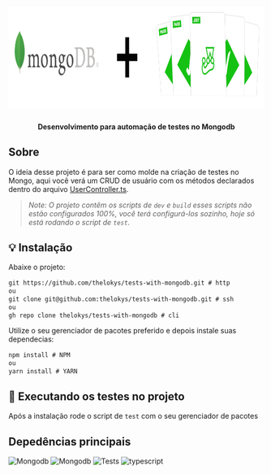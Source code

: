 <h1 align="center">
    <img src="./.github/assets/header.png" alt="MongoDB" height="200"/>
</h1>
<h4 align="center">
   Desenvolvimento para automação de testes no Mongodb
</h4>

## Sobre
O ideia desse projeto é para ser como molde na criação de testes no Mongo, aqui você verá um CRUD de usuário com os métodos declarados dentro do arquivo [UserController.ts](src/app/controllers/UserController.ts).

> *Note: O projeto contêm os scripts de `dev` e `build` esses scripts não estão configurados 100%, você terá configurá-los sozinho, hoje só está rodando o script de `test`.*

## :bulb: Instalação

Abaixe o projeto:

```shell
git https://github.com/thelokys/tests-with-mongodb.git # http
ou
git clone git@github.com:thelokys/tests-with-mongodb.git # ssh
ou
gh repo clone thelokys/tests-with-mongodb # cli
```
  
Utilize o seu gerenciador de pacotes preferido e depois instale suas dependecias:

```shell
npm install # NPM
ou
yarn install # YARN
```

## :rocket: Executando os testes no projeto

 Após a instalação rode o script de `test` com o seu gerenciador de pacotes


## Depedências principais
<img alt="Mongodb" width="26px" src="https://i.cloudup.com/zfY6lL7eFa-3000x3000.png" />
<img alt="Mongodb" width="26px" src="https://img.icons8.com/color/48/000000/mongodb.png" />
<img alt="Tests" width="26px" src="https://img.icons8.com/pastel-glyph/64/000000/test-tube--v2.png" />
<img alt="typescript" width="26px" src="https://img.icons8.com/color/48/000000/typescript.png">
